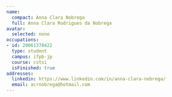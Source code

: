 ```yaml
---
name:
  compact: Anna Clara Nobrega
  full: Anna Clara Rodrigues da Nobrega
avatar:
  selected: none
occupations:
- id: 20061370422
  type: student
  campus: ifpb-jp
  course: cstsi
  isFinished: true
addresses:
  linkedin: https://www.linkedin.com/in/anna-clara-nobrega/
  email: acrnobrega@hotmail.com
---
```

